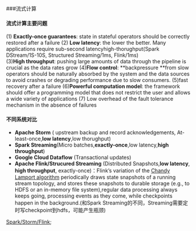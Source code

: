 ###流式计算

#### 流式计算主要问题

(1) **Exactly-once guarantees**: state in stateful operators should be correctly restored after a failure
(2) **Low latency**: the lower the better. Many applications require sub-second latencyhigh-thorughput(Spark DStream/1S-10S, Structured Streaming/1ms, Flink/1ms)   
(3)**High throughput**: pushing large amounts of data through the pipeline is crucial as the data rates grow
(4)**Flow control**: **backpressure **from slow operators should be naturally absorbed by the system and the data sources to avoid crashes or degrading performance due to slow consumers.
(5)fast recovery after a failure
(6)**Powerful computation model**: the framework should offer a programming model that does not restrict the user and allows a wide variety of applications
(7) Low overhead of the fault tolerance mechanism in the absence of failures

#### 不同系统对比

- **Apache Storm** ( upstream backup and record acknowledgements, At-least-once,**low latency**,low thorughput)
- **Spark Streaming**(Micro batches,**exactly-once**,low latency,**high throughput**)
- **Google Cloud Dataflow** (Transactional updates)
- **Apache Flink/Strucured Streaming** (Distributed Snapshots,**low latency**, **high throughput**, exactly-once)：Flink’s variation of the [Chandy Lamport algorithm](https://blog.acolyer.org/2015/04/22/distributed-snapshots-determining-global-states-of-distributed-systems/) periodically draws state snapshots of a running stream topology, and stores these snapshots to durable storage (e.g., to HDFS or an in-memory file system),regular data processing always keeps going, processing events as they come, while checkpoints happen in the background.(和Spark Streaming的不同，Streaming需要定时写checkpoint到hdfs，可能产生瓶颈)

[Spark/Storm/Flink](https://www.slideshare.net/HadoopSummit/performance-comparison-of-streaming-big-data-platforms);



